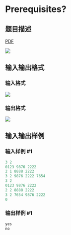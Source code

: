 # Prerequisites?

## 题目描述

[problemUrl]: https://uva.onlinejudge.org/index.php?option=com_onlinejudge&Itemid=8&category=21&page=show_problem&problem=1860

[PDF](https://uva.onlinejudge.org/external/109/p10919.pdf)

![](https://cdn.luogu.com.cn/upload/vjudge_pic/UVA10919/a32e7c769803047479d0629702568671e90d92df.png)

## 输入输出格式

### 输入格式

![](https://cdn.luogu.com.cn/upload/vjudge_pic/UVA10919/129e9c8f00b38ddbea98428fae5fde7a85bda48a.png)

### 输出格式

![](https://cdn.luogu.com.cn/upload/vjudge_pic/UVA10919/954aeee46e40d809c97c2765e204330d2042751c.png)

## 输入输出样例

### 输入样例 #1

```cpp
3 2
0123 9876 2222
2 1 8888 2222
3 2 9876 2222 7654
3 2
0123 9876 2222
2 2 8888 2222
3 2 7654 9876 2222
0
```


### 输出样例 #1

```cpp
yes
no
```


